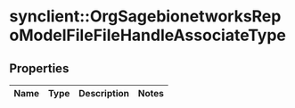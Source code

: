 # synclient::OrgSagebionetworksRepoModelFileFileHandleAssociateType


## Properties
Name | Type | Description | Notes
------------ | ------------- | ------------- | -------------


